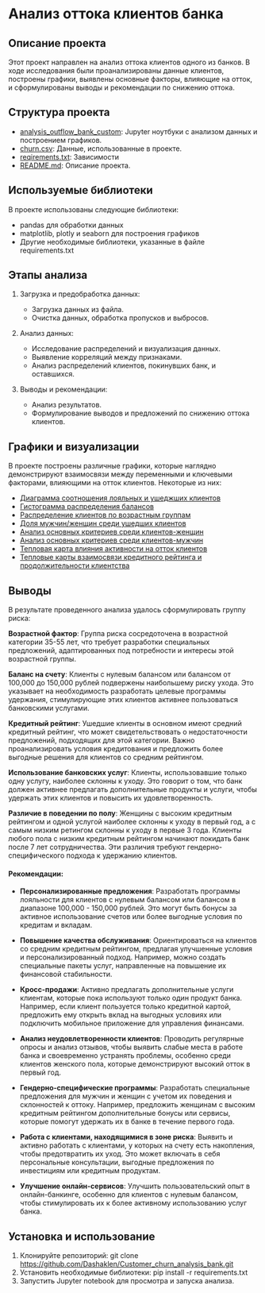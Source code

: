 # Анализ оттока клиентов банка
## Описание проекта
Этот проект направлен на анализ оттока клиентов одного из банков. В ходе исследования были проанализированы данные клиентов, построены графики, выявлены основные факторы, влияющие на отток, и сформулированы выводы и рекомендации по снижению оттока.

## Структура проекта

- [analysis_outflow_bank_custom](https://github.com/Dashaklen/Customer_churn_analysis_bank/blob/main/analysis_outflow_bank%20_custom.ipynb): Jupyter ноутбуки с анализом данных и построением графиков.
- [churn.csv](https://github.com/Dashaklen/Customer_churn_analysis_bank/blob/main/churn.csv): Данные, использованные в проекте.
- [reqirements.txt](https://github.com/Dashaklen/Customer_churn_analysis_bank/blob/main/requirements.txt): Зависимости
- [README.md](https://github.com/Dashaklen/Customer_churn_analysis_bank/blob/main/README.md): Описание проекта.

## Используемые библиотеки

В проекте использованы следующие библиотеки:

- pandas для обработки данных
- matplotlib, plotly и seaborn для построения графиков
- Другие необходимые библиотеки, указанные в файле requirements.txt

## Этапы анализа

1. Загрузка и предобработка данных:
   - Загрузка данных из файла.
   - Очистка данных, обработка пропусков и выбросов.

2. Анализ данных:
   - Исследование распределений и визуализация данных.
   - Выявление корреляций между признаками.
   - Анализ распределений клиентов, покинувших банк, и оставшихся.

4. Выводы и рекомендации:
   - Анализ результатов.
   - Формулирование выводов и предложений по снижению оттока клиентов.

## Графики и визуализации

В проекте построены различные графики, которые наглядно демонстрируют взаимосвязи между переменными и ключевыми факторами, влияющими на отток клиентов. Некоторые из них:
- [Диаграмма соотношения лояльных и ушеджших клиентов](https://github.com/Dashaklen/Customer_churn_analysis_bank/blob/main/%D0%93%D1%80%D0%B0%D1%84%D0%B8%D0%BA%D0%B8/%D0%94%D0%BE%D0%BB%D1%8F%D0%9D%D0%B5%D0%BB%D0%BE%D1%8F%D0%BB%D1%8C%D0%BD%D1%8B%D1%85%D0%9A%D0%BB%D0%B8%D0%B5%D0%BD%D1%82%D0%BE%D0%B2.png)
- [Гистограмма распределения балансов](https://github.com/Dashaklen/Customer_churn_analysis_bank/blob/main/%D0%93%D1%80%D0%B0%D1%84%D0%B8%D0%BA%D0%B8/%D0%A0%D0%B0%D1%81%D0%BF%D1%80%D0%B5%D0%B4%D0%B5%D0%BB%D0%B5%D0%BD%D0%B8%D0%B5%D0%91%D0%B0%D0%BB%D0%B0%D0%BD%D1%81%D0%B0.png)
- [Распределение клиентов по возрастным группам](https://github.com/Dashaklen/Customer_churn_analysis_bank/blob/main/%D0%93%D1%80%D0%B0%D1%84%D0%B8%D0%BA%D0%B8/%D0%A0%D0%B0%D1%81%D0%BF%D1%80%D0%B5%D0%B4%D0%B5%D0%BB%D0%B5%D0%BD%D0%B8%D0%B5%D0%92%D0%BE%D0%B7%D1%80%D0%B0%D1%81%D1%82%D0%B0.png)
- [Доля мужчин/женщин среди ушедших клиентов](https://github.com/Dashaklen/Customer_churn_analysis_bank/blob/main/%D0%93%D1%80%D0%B0%D1%84%D0%B8%D0%BA%D0%B8/%D0%94%D0%BE%D0%BB%D1%8F%D0%9C%D1%83%D0%B6%D1%87%D0%B8%D0%BD%D0%96%D0%B5%D0%BD%D1%89%D0%B8%D0%BD.png)
- [Анализ основных критериев среди клиентов-женщин](https://github.com/Dashaklen/Customer_churn_analysis_bank/blob/main/%D0%93%D1%80%D0%B0%D1%84%D0%B8%D0%BA%D0%B8/%D0%90%D0%BD%D0%B0%D0%BB%D0%B8%D0%B7%D0%A3%D1%88%D0%B5%D0%B4%D1%88%D0%B8%D1%85%D0%96%D0%B5%D0%BD%D1%89%D0%B8%D0%BD.png)
- [Анализ основных критериев среди клиентов-мужчин](https://github.com/Dashaklen/Customer_churn_analysis_bank/blob/main/%D0%93%D1%80%D0%B0%D1%84%D0%B8%D0%BA%D0%B8/%D0%90%D0%BD%D0%B0%D0%BB%D0%B8%D0%B7%D0%A3%D1%88%D0%B5%D0%B4%D1%88%D0%B8%D1%85%D0%9C%D0%A3%D0%B6%D1%87%D0%B8%D0%BD.png)
- [Тепловая карта влияния активности на отток клиентов](https://github.com/Dashaklen/Customer_churn_analysis_bank/blob/main/%D0%93%D1%80%D0%B0%D1%84%D0%B8%D0%BA%D0%B8/%D0%90%D0%BD%D0%B0%D0%BB%D0%B8%D0%B7%D0%A3%D1%88%D0%B5%D0%B4%D1%88%D0%B8%D1%85%D0%9C%D0%A3%D0%B6%D1%87%D0%B8%D0%BD.png)
- [Тепловые карты взаимосвязи кредитного рейтинга и продолжительности клиентства](https://github.com/Dashaklen/Customer_churn_analysis_bank/blob/main/%D0%93%D1%80%D0%B0%D1%84%D0%B8%D0%BA%D0%B8/%D0%9F%D1%80%D0%BE%D1%86%D0%B5%D0%BD%D1%82%D0%9E%D1%82%D1%82%D0%BE%D0%BA%D0%B0%D0%9F%D0%BE%D0%9A%D1%80%D0%B5%D0%B4%D0%B8%D1%82%D0%A0%D0%B5%D0%B9%D1%82%D0%B8%D0%BD%D0%B3%D1%83%D0%9A%D0%BB%D0%B8%D0%B5%D0%BD%D1%81%D1%82%D0%B2%D1%83.png)

## Выводы
В результате проведенного анализа удалось сформулировать группу риска:

**Возрастной фактор**: 
Группа риска сосредоточена в возрастной категории 35-55 лет, что требует разработки специальных предложений, адаптированных под потребности и интересы этой возрастной группы.

**Баланс на счету**: 
Клиенты с нулевым балансом или балансом от 100,000 до 150,000 рублей подвержены наибольшему риску ухода. Это указывает на необходимость разработать целевые программы удержания, стимулирующие этих клиентов активнее пользоваться банковскими услугами.

**Кредитный рейтинг**: 
Ушедшие клиенты в основном имеют средний кредитный рейтинг, что может свидетельствовать о недостаточности предложений, подходящих для этой категории. Важно проанализировать условия кредитования и предложить более выгодные решения для клиентов со средним рейтингом.

**Использование банковских услуг**:
 Клиенты, использовавшие только одну услугу, наиболее склонны к уходу. Это говорит о том, что банк должен активнее предлагать дополнительные продукты и услуги, чтобы удержать этих клиентов и повысить их удовлетворенность.

**Различие в поведении по полу**: 
Женщины с высоким кредитным рейтингом и одной услугой наиболее склонны к уходу в первый год, а с самым низким ретингом склонны к уходу в первые 3 года. Клиенты любого пола с низким кредитным рейтингом начинают покидать банк после 7 лет сотрудничества. Эти различия требуют гендерно-специфического подхода к удержанию клиентов.

#### **Рекомендации**:
* **Персонализированные предложения**: 
Разработать программы лояльности для клиентов с нулевым балансом или балансом в диапазоне 100,000 - 150,000 рублей. Это могут быть бонусы за активное использование счетов или более выгодные условия по кредитам и вкладам.

* **Повышение качества обслуживания**: 
Ориентироваться на клиентов со средним кредитным рейтингом, предлагая улучшенные условия и персонализированный подход. Например, можно создать специальные пакеты услуг, направленные на повышение их финансовой стабильности.

* **Кросс-продажи**: 
Активно предлагать дополнительные услуги клиентам, которые пока используют только один продукт банка. Например, если клиент пользуется только кредитной картой, предложить ему открыть вклад на выгодных условиях или подключить мобильное приложение для управления финансами.

* **Анализ неудовлетворенности клиентов**:
Проводить регулярные опросы и анализ отзывов, чтобы выявить слабые места в работе банка и своевременно устранять проблемы, особенно среди клиентов женского пола, которые демонстрируют высокий отток в первый год.

* **Гендерно-специфические программы**: 
Разработать специальные предложения для мужчин и женщин с учетом их поведения и склонностей к оттоку. Например, предложить женщинам с высоким кредитным рейтингом дополнительные бонусы или сервисы, которые помогут удержать их в банке в течение первого года.

* **Работа с клиентами, находящимися в зоне риска**:
Выявить и активно работать с клиентами, у которых на счету есть накопления, чтобы предотвратить их уход. Это может включать в себя персональные консультации, выгодные предложения по инвестициям или кредитным продуктам.

* **Улучшение онлайн-сервисов**: 
Улучшить пользовательский опыт в онлайн-банкинге, особенно для клиентов с нулевым балансом, чтобы стимулировать их к более активному использованию услуг банка.



## Установка и использование

1. Клонируйте репозиторий:
   git clone https://github.com/Dashaklen/Customer_churn_analysis_bank.git
2. Установить необходимые библиотеки:
   pip install -r requirements.txt
3. Запустить Jupyter notebook для просмотра и запуска анализа.
